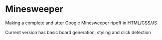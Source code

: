 # Minesweeper
Making a complete and utter Google Minesweeper ripoff in HTML/CSS/JS

Current version has basic board generation, styling and click detection
